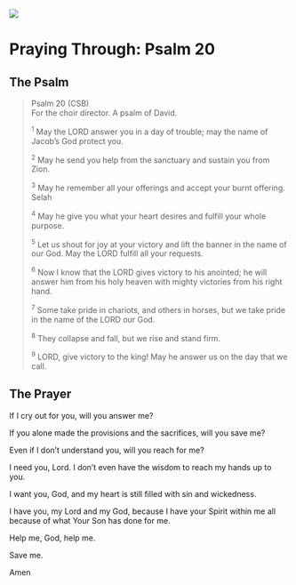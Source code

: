 <img class="intro-right" src="/images/art-paris-psalter.jpg">

<style>
  li {list-style-type: none;}
  p + ul {
    margin-top: -18px;
}
</style>

# Praying Through: Psalm 20

## The Psalm

>Psalm 20 (CSB)  
><sup></sup> For the choir director. A psalm of David. 
>
><sup>1</sup> May the LORD answer you in a day of trouble; may the name of Jacob’s God protect you. 
>
><sup>2</sup> May he send you help from the sanctuary and sustain you from Zion. 
>
><sup>3</sup> May he remember all your offerings and accept your burnt offering. Selah 
>
><sup>4</sup> May he give you what your heart desires and fulfill your whole purpose. 
>
><sup>5</sup> Let us shout for joy at your victory and lift the banner in the name of our God. May the LORD fulfill all your requests. 
>
><sup>6</sup> Now I know that the LORD gives victory to his anointed; he will answer him from his holy heaven with mighty victories from his right hand. 
>
><sup>7</sup> Some take pride in chariots, and others in horses, but we take pride in the name of the LORD our God. 
>
><sup>8</sup> They collapse and fall, but we rise and stand firm. 
>
><sup>9</sup> LORD, give victory to the king! May he answer us on the day that we call.

## The Prayer


If I cry out for you, will you answer me?

If you alone made the provisions and the sacrifices, will you save me?

Even if I don’t understand you, will you reach for me?

I need you, Lord. I don’t even have the wisdom to reach my hands up to you.

I want you, God, and my heart is still filled with sin and wickedness.

I have you, my Lord and my God, because I have your Spirit within me all because of what Your Son has done for me.

Help me, God, help me.

Save me.

Amen
